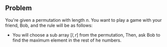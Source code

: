 ## Problem

You're given a permutation with length $n$. You want to play a game with your friend, Bob, and the rule will be as follows:

- You will choose a sub array $[l,r]$ from the permutation, Then, ask Bob to find the maximum element in the rest of he numbers.



